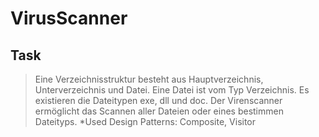  # VirusScanner

 ## Task
 >Eine Verzeichnisstruktur besteht aus Hauptverzeichnis, Unterverzeichnis und Datei. Eine Datei ist
vom Typ Verzeichnis. Es existieren die Dateitypen exe, dll und doc. Der Virenscanner ermöglicht
das Scannen aller Dateien oder eines bestimmen Dateityps.
> *Used Design Patterns: Composite, Visitor
